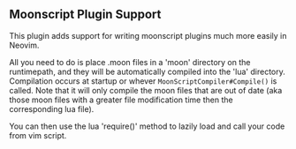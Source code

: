 
## Moonscript Plugin Support

This plugin adds support for writing moonscript plugins much more easily in Neovim.

All you need to do is place .moon files in a 'moon' directory on the runtimepath, and they will be automatically compiled into the 'lua' directory.  Compilation occurs at startup or whever `MoonScriptCompiler#Compile()` is called.  Note that it will only compile the moon files that are out of date (aka those moon files with a greater file modification time then the corresponding lua file).

You can then use the lua 'require()' method to lazily load and call your code from vim script.

